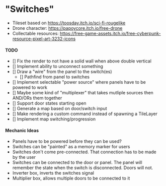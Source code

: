 # "Switches"

- Tileset based on https://toosday.itch.io/sci-fi-rougelike
- Drone character: https://papoycore.itch.io/free-drone
- Collectable resources: https://free-game-assets.itch.io/free-cyberpunk-resource-pixel-art-3232-icons

#### TODO

- [] Fix the render to not have a solid wall when above double vertical
- [] Implement ability to unconnect something
- [] Draw a "wire" from the panel to the switch(es)
  - [] Pathfind from panel to switches
- [] Implement selectable "power source" where panels have to be powered to work
- [] Maybe some kind of "multiplexer" that takes mutliple sources then AND/ORs them together
- [] Support door states starting open
- [] Generate a map based on door/switch input
- [] Make rendering a custom command instead of spawning a TileLayer
- [] Implement map switching/progression

#### Mechanic Ideas

- Panels have to be powered before they can be used?
- Switches can be "painted" as a memory marker for users
- Switches don't come pre-connected. That connection has to be made by the user
- Switches can be connected to the door or panel. The panel will remember the state when the switch is disconnected. Doors will not.
- Inverter box, inverts the switches signal
- Multiplier box, allows multiple doors to be connected to it
